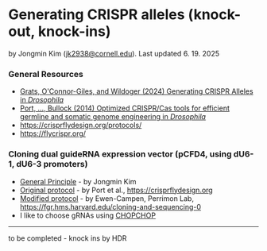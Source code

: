 # Generating CRISPR alleles (knock-out, knock-ins)

by Jongmin Kim (jk2938@cornell.edu). Last updated 6. 19. 2025

### General Resources
- [Grats, O'Connor-Giles, and Wildoger (2024) Generating CRISPR Alleles in <i>Drosophila</i>](https://pubmed.ncbi.nlm.nih.gov/37788869/)
- [Port, ..., Bullock (2014) Optimized CRISPR/Cas tools for efficient germline and somatic genome engineering in <i>Drosophila</i>](https://pubmed.ncbi.nlm.nih.gov/25002478/)
- https://crisprflydesign.org/protocols/
- https://flycrispr.org/

### Cloning dual guideRNA expression vector (pCFD4, using dU6-1, dU6-3 promoters)
- [General Principle](../../Storage/25-0619_pCFD4-gRNA-cloning-principle.pdf) - by Jongmin Kim
- [Original protocol](../Storage/Cloning-with-pCFD4.pdf) - by Port et al., https://crisprflydesign.org
- [Modified protocol](../Storage/cloning_into_pcfd4_detailed.pdf) - by Ewen-Campen, Perrimon Lab, https://fgr.hms.harvard.edu/cloning-and-sequencing-0
- I like to choose gRNAs using [CHOPCHOP](https://chopchop.cbu.uib.no/)

---

to be completed - knock ins by HDR
